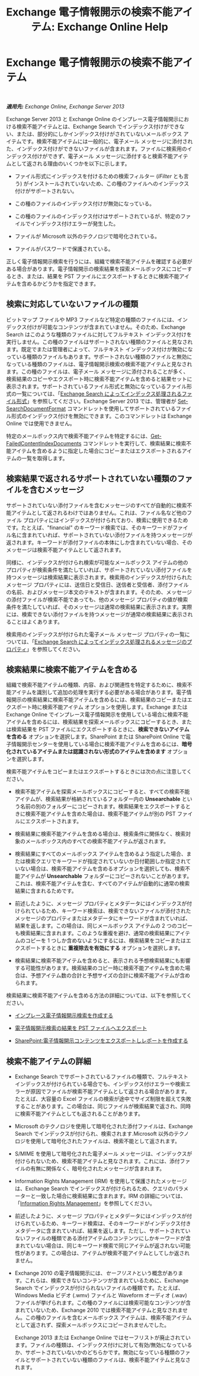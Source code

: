 ﻿---
title: 'Exchange 電子情報開示の検索不能アイテム: Exchange Online Help'
TOCTitle: Exchange 電子情報開示の検索不能アイテム
ms:assetid: 32550081-9af9-474b-ae7b-28f1e68cad41
ms:mtpsurl: https://technet.microsoft.com/ja-jp/library/Dn602498(v=EXCHG.150)
ms:contentKeyID: 61071987
ms.date: 05/22/2018
mtps_version: v=EXCHG.150
ms.translationtype: HT
---

# Exchange 電子情報開示の検索不能アイテム

 

_**適用先:** Exchange Online, Exchange Server 2013_

Exchange Server 2013 と Exchange Online のインプレース電子情報開示における検索不能アイテムとは、Exchange Search でインデックス付けができない、または、部分的にしかインデックス付けがされていないメールボックス アイテムです。検索不能アイテムには一般的に、電子メール メッセージに添付された、インデックス付けができないファイルが含まれます。ファイルに検索用のインデックス付けができず、電子メール メッセージに添付すると検索不能アイテムとして返される理由のいくつかを以下に示します。

  - ファイル形式にインデックスを付けるための検索フィルター (*IFilter* とも言う) がインストールされていないため、この種のファイルへのインデックス付けがサポートされない。

  - この種のファイルのインデックス付けが無効になっている。

  - この種のファイルのインデックス付けはサポートされているが、特定のファイルでインデックス付けエラーが発生した。

  - ファイルが Microsoft 以外のテクノロジで暗号化されている。

  - ファイルがパスワードで保護されている。

正しく電子情報開示検索を行うには、組織で検索不能アイテムを確認する必要がある場合があります。電子情報開示の検索結果を探索メールボックスにコピーするとき、または、結果を PST ファイルにエクスポートするときに検索不能アイテムを含めるかどうかを指定できます。

## 検索に対応していないファイルの種類

ビットマップ ファイルや MP3 ファイルなど特定の種類のファイルには、インデックス付けが可能なコンテンツが含まれていません。そのため、Exchange Search はこのような種類のファイルに対してフルテキスト インデックス付けを実行しません。この種のファイルはサポートされない種類のファイルと見なされます。既定でまたは管理者によって、フルテキスト インデックス付けが無効になっている種類のファイルもあります。サポートされない種類のファイルと無効になっている種類のファイルは、電子情報開示検索の検索不能アイテムと見なされます。この種のファイルは、電子メール メッセージに添付されることが多く、検索結果のコピーやエクスポート時に検索不能アイテムを含めると結果セットに表示されます。サポートされているファイル形式と無効になっているファイル形式の一覧については、「[Exchange Search によってインデックス処理されるファイル形式](file-formats-indexed-by-exchange-search-exchange-2013-help.md)」を参照してください。Exchange Server 2013 では、管理者が [Set-SearchDocumentFormat](https://technet.microsoft.com/ja-jp/library/jj873756\(v=exchg.150\)) コマンドレットを使用してサポートされているファイル形式のインデックス付けを無効にできます。このコマンドレットは Exchange Online では使用できません。

特定のメールボックス内で検索不能アイテムを特定するには、[Get-FailedContentIndexDocuments](https://technet.microsoft.com/ja-jp/library/dd351154\(v=exchg.150\)) コマンドレットを実行して、検索結果に検索不能アイテムを含めるように指定した場合にコピーまたはエクスポートされるアイテムの一覧を取得します。

## 検索結果で返されるサポートされていない種類のファイルを含むメッセージ

サポートされていない添付ファイルを含むメッセージのすべてが自動的に検索不能アイテムとして返されるわけではありません。これは、ファイル名など他のファイル プロパティにはインデックスが付けられており、検索に使用できるためです。たとえば、"financial" のキーワード検索では、そのキーワードがファイル名に含まれていれば、サポートされていない添付ファイルを持つメッセージが返されます。キーワードが添付ファイルの本体にしか含まれていない場合、そのメッセージは検索不能アイテムとして返されます。

同様に、インデックスが付けられ検索が可能なメールボックス アイテムの他のプロパティが検索条件を満たしていれば、サポートされていない添付ファイルを持つメッセージは検索結果に表示されます。検索用のインデックスが付けられたメッセージ プロパティには、送信日と受信日、送信者と受信者、添付ファイルの名前、およびメッセージ本文のテキストが含まれます。そのため、メッセージの添付ファイルが検索不能であっても、他のメッセージ プロパティの値が検索条件を満たしていれば、そのメッセージは通常の検索結果に表示されます。実際には、検索できない添付ファイルを持つメッセージが通常の検索結果に表示されることはよくあります。

検索用のインデックスが付けられた電子メール メッセージ プロパティの一覧については、「[Exchange Search によってインデックス処理されるメッセージのプロパティ](message-properties-indexed-by-exchange-search-exchange-2013-help.md)」を参照してください。

## 検索結果に検索不能アイテムを含める

組織で検索不能アイテムの種類、内容、および関連性を特定するために、検索不能アイテムを識別して追加の処理を実行する必要がある場合があります。電子情報開示の検索結果に検索不能アイテムを含めるには、検索結果のコピーまたはエクスポート時に検索不能アイテム オプションを使用します。Exchange または Exchange Online でインプレース電子情報開示を使用している場合に検索不能アイテムを含めるには、検索結果を探索メールボックスにコピーするとき、または検索結果を PST ファイルにエクスポートするときに、<strong>検索できないアイテムを含める</strong> オプションを選択します。SharePoint または SharePoint Online で電子情報開示センターを使用している場合に検索不能アイテムを含めるには、<strong>暗号化されているアイテムまたは認識されない形式のアイテムを含めます</strong> オプションを選択します。

検索不能アイテムをコピーまたはエクスポートするときには次の点に注意してください。

  - 検索不能アイテムを探索メールボックスにコピーすると、すべての検索不能アイテムが、検索結果が格納されているフォルダー内の **Unsearchable** という名前の別のフォルダーにコピーされます。検索結果をエクスポートするときに検索不能アイテムを含めた場合は、検索不能アイテムが別の PST ファイルにエクスポートされます。

  - 検索結果に検索不能アイテムを含める場合は、検索条件に関係なく、検索対象のメールボックス内のすべての検索不能アイテムが返されます。

  - 検索結果にすべてのメールボックス アイテムを含めるよう指定した場合、または検索クエリでキーワードが指定されていないか日付範囲しか指定されていない場合は、検索不能アイテムを含めるオプションを選択しても、検索不能アイテムが **Unsearchable** フォルダーにコピーされないことがあります。これは、検索不能アイテムを含む、すべてのアイテムが自動的に通常の検索結果に含まれるためです。

  - 前述したように、メッセージ プロパティとメタデータにはインデックスが付けられているため、キーワード検索は、検索できないファイルが添付されたメッセージのプロパティまたはメタデータにキーワードが含まれていれば、結果を返します。この場合は、同じメールボックス アイテムの 2 つのコピーも検索結果に含まれます。このような重複を避け、通常の検索結果にアイテムのコピーを 1 つしか含めないようにするには、検索結果をコピーまたはエクスポートするときに <strong>重複除去を有効にする</strong> オプションを選択します。

  - 検索結果に検索不能アイテムを含めると、表示される予想検索結果にも影響する可能性があります。検索結果のコピー時に検索不能アイテムを含めた場合は、予想アイテム数の合計と予想サイズの合計に検索不能アイテムが含められます。

検索結果に検索不能アイテムを含める方法の詳細については、以下を参照してください。

  - [インプレース電子情報開示検索を作成する](https://docs.microsoft.com/ja-jp/exchange/security-and-compliance/in-place-ediscovery/create-in-place-ediscovery-search)

  - [電子情報開示検索の結果を PST ファイルへエクスポート](https://docs.microsoft.com/ja-jp/exchange/security-and-compliance/in-place-ediscovery/export-search-results)

  - [SharePoint:電子情報開示コンテンツをエクスポートしレポートを作成する](https://go.microsoft.com/fwlink/p/?linkid=324757)

## 検索不能アイテムの詳細

  - Exchange Search でサポートされているファイルの種類で、フルテキスト インデックスが付けられている場合でも、インデックス付けエラーや検索エラーが原因でファイルが検索不能アイテムとして返される場合があります。たとえば、大容量の Excel ファイルの検索が途中でサイズ制限を超えて失敗することがあります。この場合は、同じファイルが検索結果で返され、同時に検索不能アイテムとしても返されることがあります。

  - Microsoft のテクノロジを使用して暗号化された添付ファイルは、Exchange Search でインデックスが付けられ、検索されます.Microsoft 以外のテクノロジを使用して暗号化されたファイルは、検索不能として返されます。

  - S/MIME を使用して暗号化された電子メール メッセージは、インデックスが付けられないため、検索不能アイテムと見なされます。これには、添付ファイルの有無に関係なく、暗号化されたメッセージが含まれます。

  - Information Rights Management (IRM) を使用して保護されたメッセージは、Exchange Search でインデックスが付けられるため、クエリのパラメーターと一致した場合に検索結果に含まれます。IRM の詳細については、「[Information Rights Management](information-rights-management-exchange-2013-help.md)」を参照してください。

  - 前述したように、メッセージ プロパティとメタデータにはインデックスが付けられているため、キーワード検索は、そのキーワードがインデックス付きメタデータに含まれていれば、結果を返します。ただし、サポートされていないファイルの種類である添付アイテムのコンテンツにしかキーワードが含まれていない場合は、同じキーワード検索で同じアイテムが返されない可能性があります。この場合は、アイテムが検索不能アイテムとしてしか返されません。

  - Exchange 2010 の電子情報開示には、*セーフリスト*という概念があります。これらは、検索できないコンテンツが含まれているために、Exchange Search でインデックスが付けられないファイルの種類です。たとえば、Windows Media ビデオ (.wmv) ファイルと Waveform オーディオ (.wav) ファイルが挙げられます。この種のファイルには検索可能なコンテンツが含まれていないため、Exchange 2010 では検索不能アイテムと見なされません。この種のファイルを含むメールボックス アイテムは、検索不能アイテムとして返されず、探索メールボックスにコピーされませんでした。
    
    Exchange 2013 または Exchange Online ではセーフリストが廃止されています。ファイルの種類は、インデックス付けに対して有効/無効になっているか、サポートされていないかのどちらかです。無効になっている種類のファイルとサポートされていない種類のファイルは、検索不能アイテムと見なされます。

